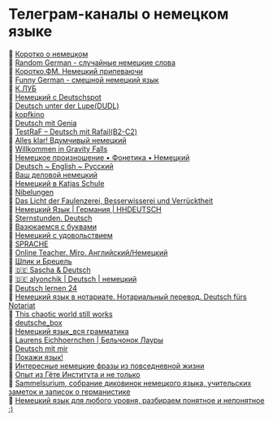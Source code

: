 # Телеграм-каналы о немецком языке  
🔸 [Коротко о немецком](https://t.me/korotko_de)  
🔸 [Random German - случайные немецкиe слова](https://t.me/RandomGerman)  
🔸 [Коротко.ФМ. Немецкий припеваючи](https://t.me/KorotkoFM)  
🔸 [Funny German - смешной немецкий язык](https://t.me/FunnyGerman)  
🔸 [К.ЛУБ](https://t.me/korotko_club)  
🔸 [Немецкий с Deutschspot](https://t.me/deutschspot)  
🔸 [Deutsch unter der Lupe(DUDL)](https://t.me/deutsch_dudl)  
🔸 [kopfkino](https://t.me/kpfkino)  
🔸 [Deutsch mit Genia](https://t.me/deutsch_mit_Genia)  
🔸 [TestRaF – Deutsch mit Rafail(B2-C2)](https://t.me/testrafde)  
🔸 [Alles klar! Вдумчивый немецкий](https://t.me/alles_klar)  
🔸 [Willkommen in Gravity Falls](https://t.me/gravity_falls_de)  
🔸 [Немецкое произношение • Фонетика • Немецкий](https://t.me/phonetikmitarseniy)  
🔸 [Deutsch ~ English ~ Русский](https://t.me/deu_eng_rus)  
🔸 [Ваш деловой немецкий](https://t.me/businessger)  
🔸 [Немецкий в Katjas Schule](https://t.me/C1_Deutsch)  
🔸 [Nibelungen](https://t.me/schnellde)  
🔸 [Das Licht der Faulenzerei, Besserwisserei und Verrücktheit](https://t.me/nachtmitmondlicht)  
🔸 [Немецкий Язык | Германия | HHDEUTSCH](https://t.me/hhdeutsch)  
🔸 [Sternstunden. Deutsch](https://t.me/Sternstunden_Deutsch)  
🔸 [Вазюкаемся с буквами](https://t.me/buchstaben_vsb)  
🔸 [Немецкий с удовольствием](https://t.me/okaydeutsch)  
🔸 [SPRACHE](https://t.me/Sprache_D)  
🔸 [Online Teacher. Miro. Английский/Немецкий](https://t.me/onlineteachersmiro)  
🔸 [Шпик и Брецель](https://t.me/jamonandbrezel)  
🔸 [🇩🇪 Sascha & Deutsch](https://t.me/sascha_deutsch)  
🔸 [🇩🇪 alyonchik | Deutsch | немецкий](https://t.me/alyonchichik_deutsch)  
🔸 [Deutsch lernen 24](https://t.me/deutsch_lernen_24)  
🔸 [Немецкий язык в нотариате. Нотариальный перевод. Deutsch fürs Notariat](https://t.me/locus_sigilli)  
🔸 [This chaotic world still works](https://t.me/this_chaotic_world)  
🔸 [deutsche_box](https://t.me/deutsche_box)  
🔸 [Немецкий язык_вся грамматика](https://t.me/allegrammatik)  
🔸 [Laurens Eichhoernchen | Бельчонок Лауры](https://t.me/laurenseichhoernchen)  
🔸 [Deutsch mit mir](https://t.me/deutschmitmir1)  
🔸 [Покажи язык!](https://t.me/zunge_raus)  
🔸 [Интересные немецкие фразы из повседневной жизни](https://t.me/deutsch_tour)  
🔸 [Опыт из Гёте Института и не только](https://t.me/GDS_Deutsch)  
🔸 [Sammelsurium, собрание диковинок немецкого языка, учительских заметок и записок о германистике](https://t.me/denis_o_nemetskom)  
🔸 [Немецкий язык для любого уровня, разбираем понятное и непонятное :)](https://t.me/deutsch_schmackhaft)  
